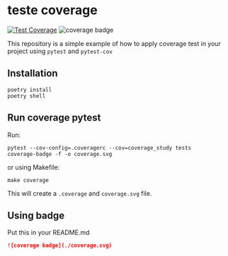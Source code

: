 # teste coverage

[![Test Coverage](https://github.com/Squad-UECE/coverage-study/actions/workflows/test-coverage.yml/badge.svg?branch=main)](https://github.com/Squad-UECE/coverage-study/actions/workflows/test-coverage.yml)
![coverage badge](./coverage.svg)

This repository is a simple example of how to apply coverage test in your project using `pytest` and `pytest-cov`

## Installation

```shell
poetry install
poetry shell
```

## Run coverage pytest

Run: 
```shell
pytest --cov-config=.coveragerc --cov=coverage_study tests
coverage-badge -f -o coverage.svg
```
or using Makefile:
```shell
make coverage
```
This will create a `.coverage` and `coverage.svg` file.

## Using badge

Put this in your README.md

```md
![coverage badge](./coverage.svg)
```
